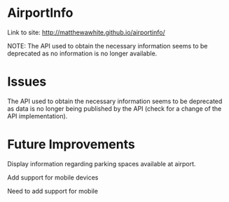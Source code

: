# AirportInfo

Link to site:
http://matthewawhite.github.io/airportinfo/

NOTE:
The API used to obtain the necessary information seems to be deprecated as no information is no longer available.

# Issues
The API used to obtain the necessary information seems to be deprecated as data is no longer being published by the API (check for a change of the API implementation).

# Future Improvements 
Display information regarding parking spaces available at airport.

Add support for mobile devices

Need to add support for mobile
